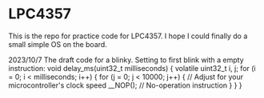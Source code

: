 # LPC4357
This is the repo for practice code for LPC4357. I hope I could finally do a small simple OS on the board.


2023/10/7
The draft code for a blinky. Setting to first blink with a empty instruction:
void delay_ms(uint32_t milliseconds) {
    volatile uint32_t i, j;
    for (i = 0; i < milliseconds; i++) {
        for (j = 0; j < 10000; j++) { // Adjust for your microcontroller's clock speed
            __NOP(); // No-operation instruction
        }
    }
}

